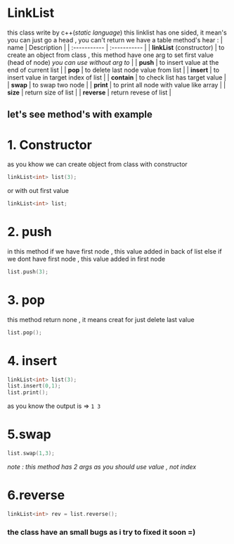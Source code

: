 # LinkList 
this class write by c++(*static language*)
this linklist has one sided, it mean's you can just go a head , you can't return
we have a table method's hear :
| name | Description |
| :----------- | :----------- |
| **linkList** (constructor) | to create an object from class , this method have one arg to set first value (head of node) *you can use without arg to* |
| **push** | to insert value at the end of current list |
| **pop** | to delete last node value from list |
| **insert** | to insert value in target index of list |
| **contain** | to check list has target value |
| **swap** | to swap two node |
| **print** | to print all node with value like array |
| **size** | return size of list |
| **reverse** | return revese of list |

## let's see method's with example
# 1. Constructor
as you khow we can create object from class with constructor
```cpp
linkList<int> list(3);
```
or with out first value
```cpp
linkList<int> list;
```
# 2. push
in this method if we have first node , this value added in back of list
else if we dont have first node , this value added in first node
```cpp
list.push(3);
```
# 3. pop
this method return none , it means creat for just delete last value
```cpp
list.pop();
```
# 4. insert
```cpp
linkList<int> list(3);
list.insert(0,1);
list.print();
```
as you know the output is => `1 3`
# 5.swap
```cpp
list.swap(1,3);
```
*note : this method has 2 args as you should use value , not index*
# 6.reverse
```cpp
linkList<int> rev = list.reverse();
```

### the class have an small bugs as i try to fixed it soon =)
